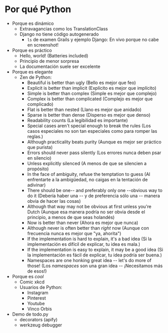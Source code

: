 # Por qué Python
* Porque es dinámico
    * Extravagancias como los TranslationClass
    * Django no tiene código autogenerado
        - `ls` de examen Grails y ejemplo Django: En vivo porque no cabe en screenshot!
* Porque es práctico
    * Hello, world! (Batteries included)
    * Principio de menor sorpresa
    * La documentación suele ser excelente
* Porque es elegante
    * Zen de Python:
        * Beautiful is better than ugly (Bello es mejor que feo)
        * Explicit is better than implicit (Explícito es mejor que implícito)
        * Simple is better than complex (Simple es mejor que complejo)
        * Complex is better than complicated (Complejo es mejor que complicado)
        * Flat is better than nested (Llano es mejor que anidado)
        * Sparse is better than dense (Disperso es mejor que denso)
        * Readability counts (La legibilidad es importante)
        * Special cases aren't special enough to break the rules (Los casos especiales no son tan especiales como para romper las reglas.)
        * Although practicality beats purity (Aunque es mejor ser práctico que purista)
        * Errors should never pass silently (Los errores nunca deben psar en silencio)
        * Unless explicitly silenced (A menos de que se silencien a propósito)
        * In the face of ambiguity, refuse the temptation to guess (Al enfrentarte a la ambigüedad, no caigas en la tentación de adivinar)
        * There should be one-- and preferably only one --obvious way to do it (Debería haber una -- y de preferencia sólo una -- manera obvia de hacer las cosas)
        * Although that way may not be obvious at first unless you're Dutch (Aunque esa manera podría no ser obvia desde el principio, a menos de que seas holandés)
        * Now is better than never (Ahora es mejor que nunca)
        * Although never is often better than *right* now (Aunque con frecuencia nunca es mejor que "ya, ahorita")
        * If the implementation is hard to explain, it's a bad idea (Si la implementación es difícil de explicar, tu idea es mala.)
        * If the implementation is easy to explain, it may be a good idea (Si la implementación es fácil de explicar, tu idea podría ser buena.)
        * Namespaces are one honking great idea -- let's do more of those! (Los *namespaces* son una gran idea -- ¡Necesitamos más de esos!)
* Porque es *cool*
    * Comic xkcd
    * Usuarios de Python:
        * Instagram
        * Pinterest
        * Youtube
        * Vinco Orbis
* Demo de todo.py
    * decorators (apify)
    * werkzeug debugger
